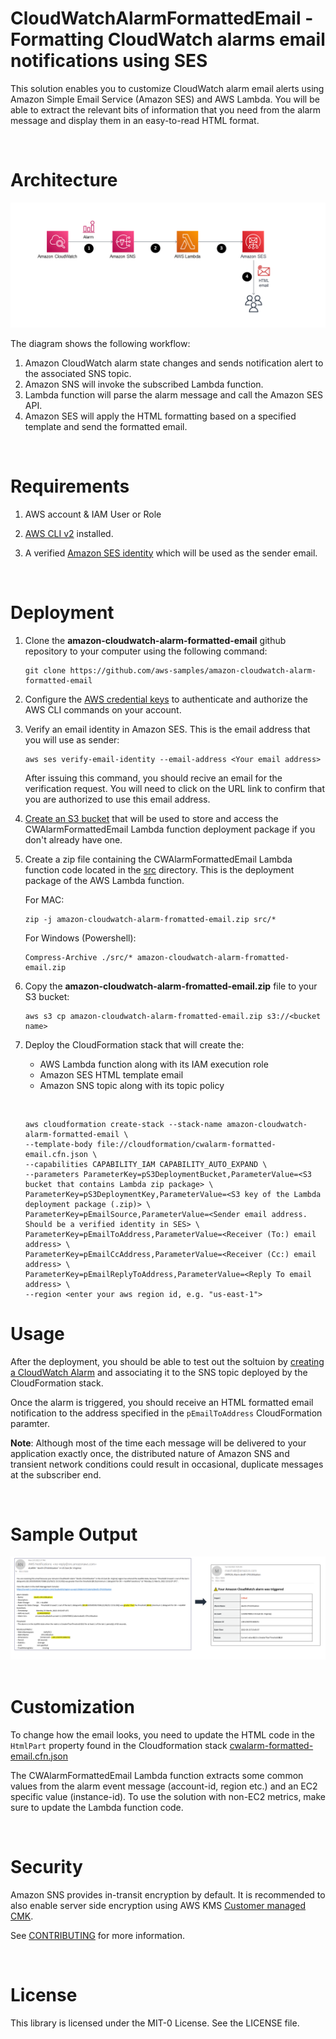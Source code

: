 # CloudWatchAlarmFormattedEmail - Formatting CloudWatch alarms email notifications using SES

This solution enables you to customize CloudWatch alarm email alerts using Amazon Simple Email Service (Amazon SES) and AWS Lambda. You will be able to extract the relevant bits of information that you need from the alarm message and display them in an easy-to-read HTML format.

&nbsp;

# Architecture

![Architecture Diagram](./CloudWatchAlarmFormattedEmail-ArchitectureDiagram.png)

The diagram shows the following workflow:

1. Amazon CloudWatch alarm state changes and sends notification alert to the associated SNS topic.
2. Amazon SNS will invoke the subscribed Lambda function.
3. Lambda function will parse the alarm message and call the Amazon SES API.
4. Amazon SES will apply the HTML formatting based on a specified template and send the formatted email.

&nbsp;

# Requirements

1. AWS account & IAM User or Role 
2. [AWS CLI v2](https://docs.aws.amazon.com/cli/latest/userguide/getting-started-install.html) installed.
   
3. A verified [Amazon SES identity](https://docs.aws.amazon.com/ses/latest/dg/verify-addresses-and-domains.html) which will be used as the sender email.

&nbsp;
# Deployment
1. Clone the **amazon-cloudwatch-alarm-formatted-email** github repository to your computer using the following command:
    ```
    git clone https://github.com/aws-samples/amazon-cloudwatch-alarm-formatted-email
    ```

2. Configure the [AWS credential keys](https://docs.aws.amazon.com/cli/latest/userguide/cli-configure-quickstart.html) to authenticate and authorize the AWS CLI commands on your account.

3. Verify an email identity in Amazon SES. This is the email address that you will use as sender:
    ```
    aws ses verify-email-identity --email-address <Your email address>
    ```
    After issuing this command, you should recive an email for the verification request. You will need to click on the URL link to confirm that you are authorized to use this email address.

4. [Create an S3 bucket](https://docs.aws.amazon.com/AmazonS3/latest/userguide/create-bucket-overview.html) that will be used to store and access the CWAlarmFormattedEmail Lambda function deployment package if you don't already have one.

5. Create a zip file containing the CWAlarmFormattedEmail Lambda function code located in the [src](./src/) directory. This is the deployment package of the AWS Lambda function.
   
   For MAC: 
    ```
    zip -j amazon-cloudwatch-alarm-fromatted-email.zip src/*
    ```

    For Windows (Powershell):
    ```
    Compress-Archive ./src/* amazon-cloudwatch-alarm-fromatted-email.zip
    ```


6. Copy the **amazon-cloudwatch-alarm-fromatted-email.zip** file to your S3 bucket:
    ```
    aws s3 cp amazon-cloudwatch-alarm-fromatted-email.zip s3://<bucket name>
    ```

7. Deploy the CloudFormation stack that will create the:
     -  AWS Lambda function along with its IAM execution role
     -  Amazon SES HTML template email
     -  Amazon SNS topic along with its topic policy
     
     &nbsp;

    ```
    aws cloudformation create-stack --stack-name amazon-cloudwatch-alarm-formatted-email \
    --template-body file://cloudformation/cwalarm-formatted-email.cfn.json \
    --capabilities CAPABILITY_IAM CAPABILITY_AUTO_EXPAND \
    --parameters ParameterKey=pS3DeploymentBucket,ParameterValue=<S3 bucket that contains Lambda zip package> \
	ParameterKey=pS3DeploymentKey,ParameterValue=<S3 key of the Lambda deployment package (.zip)> \
    ParameterKey=pEmailSource,ParameterValue=<Sender email address. Should be a verified identity in SES> \
    ParameterKey=pEmailToAddress,ParameterValue=<Receiver (To:) email address> \
    ParameterKey=pEmailCcAddress,ParameterValue=<Receiver (Cc:) email address> \
    ParameterKey=pEmailReplyToAddress,ParameterValue=<Reply To email address> \
    --region <enter your aws region id, e.g. "us-east-1">
    ```
# Usage
After the deployment, you should be able to test out the soltuion by [creating a CloudWatch Alarm](https://docs.aws.amazon.com/AmazonCloudWatch/latest/monitoring/ConsoleAlarms.html) and associating it to the SNS topic deployed by the CloudFormation stack.

Once the alarm is triggered, you should receive an HTML formatted email notification to the address specified in the ```pEmailToAddress``` CloudFormation paramter.

**Note**:  Although most of the time each message will be delivered to your application exactly once, the distributed nature of Amazon SNS and transient network conditions could result in occasional, duplicate messages at the subscriber end.


&nbsp;

# Sample Output

![Samples Output](./CloudWatchAlarmFormattedEmail-SampleOutput.png)
&nbsp;

# Customization

To change how the email looks, you need to update the HTML code in the ```HtmlPart``` property found in the Cloudformation stack [cwalarm-formatted-email.cfn.json](./cloudformation/cwalarm-formatted-email.cfn.json)

The CWAlarmFormattedEmail Lambda function extracts some common values from the alarm event message (account-id, region etc.) and an EC2 specific value (instance-id).
To use the solution with non-EC2 metrics, make sure to update the Lambda function code.

&nbsp;

# Security

Amazon SNS provides in-transit encryption by default. It is recommended   to also enable server side encryption using AWS KMS [Customer managed CMK](https://docs.aws.amazon.com/kms/latest/developerguide/concepts.html). 


See [CONTRIBUTING](CONTRIBUTING.md#security-issue-notifications) for more information.

&nbsp;

# License

This library is licensed under the MIT-0 License. See the LICENSE file.

